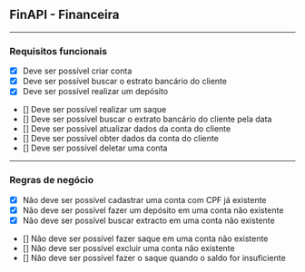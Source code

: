 ## FinAPI - Financeira

---

### Requisitos funcionais

- [x] Deve ser possível criar conta
- [x] Deve ser possível buscar o estrato bancário do cliente
- [x] Deve ser possível realizar um depósito
- [] Deve ser possível realizar um saque
- [] Deve ser possível buscar o extrato bancário do cliente pela data
- [] Deve ser possível atualizar dados da conta do cliente
- [] Deve ser possível obter dados da conta do cliente
- [] Deve ser possível deletar uma conta

---

### Regras de negócio

- [x] Não deve ser possível cadastrar uma conta com CPF já existente
- [x] Não deve ser possível fazer um depósito em uma conta não existente
- [x] Não deve ser possível buscar extracto em uma conta não existente
- [] Não deve ser possível fazer saque em uma conta não existente 
- [] Não deve ser possível excluir uma conta não existente
- [] Não deve ser possível fazer o saque quando o saldo for insuficiente 